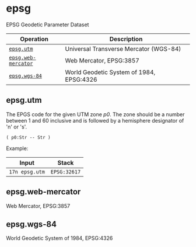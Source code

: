 <!-- Document generated by "gen-doc"; DO NOT EDIT -->
# epsg

EPSG Geodetic Parameter Dataset

| Operation                          | Description
|------------------------------------|---------------
| [`epsg.utm`](#epsg.utm)            | Universal Transverse Mercator (WGS-84)
| [`epsg.web-mercator`](#epsg.web-mercator) | Web Mercator, EPSG:3857
| [`epsg.wgs-84`](#epsg.wgs-84)      | World Geodetic System of 1984, EPSG:4326


## epsg.utm

The EPGS code for the given UTM zone *p0*. The zone should be a number
between 1 and 60 inclusive and is followed by a hemisphere designator of
'n' or 's'.

```
( p0:Str -- Str )
```

Example:

<!-- test: epsg.utm -->

| Input          | Stack
|----------------|---------------
| `17n epsg.utm` | `EPSG:32617`

## epsg.web-mercator

Web Mercator, EPSG:3857


## epsg.wgs-84

World Geodetic System of 1984, EPSG:4326

